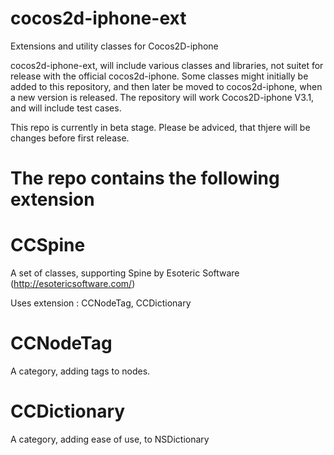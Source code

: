 cocos2d-iphone-ext
==================

Extensions and utility classes for Cocos2D-iphone

cocos2d-iphone-ext, will include various classes and libraries, not suitet for release with the official cocos2d-iphone. Some classes might initially be added to this repository, and then later be moved to cocos2d-iphone, when a new version is released.
The repository will work Cocos2D-iphone V3.1, and will include test cases. 


This repo is currently in beta stage. Please be adviced, that thjere will be changes before first release.

The repo contains the following extension
=========================================

CCSpine
=======
A set of classes, supporting Spine by Esoteric Software (http://esotericsoftware.com/)

Uses extension : CCNodeTag, CCDictionary

CCNodeTag
=========
A category, adding tags to nodes. 

CCDictionary
============
A category, adding ease of use, to NSDictionary
